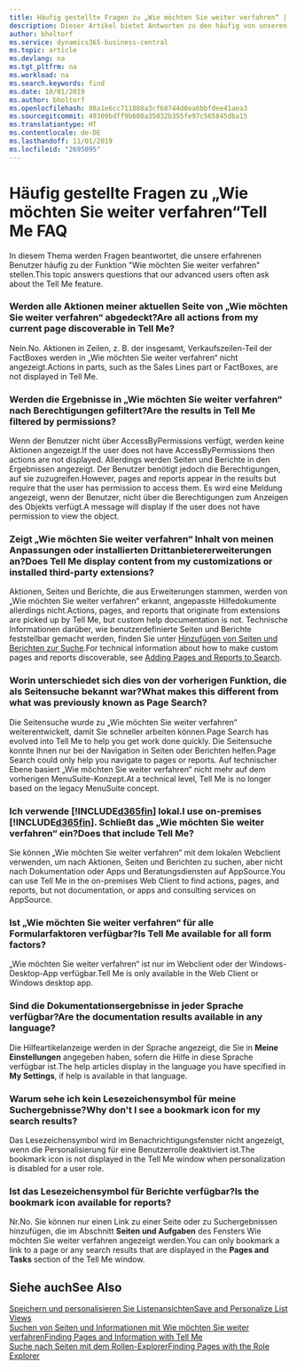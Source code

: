 ```yaml
---
title: Häufig gestellte Fragen zu „Wie möchten Sie weiter verfahren“ | Microsoft Docs
description: Dieser Artikel bietet Antworten zu den häufig von unseren Partner und Debitoren über „Wie möchten Sie weiter verfahren“ gestellten Fragen.
author: bholtorf
ms.service: dynamics365-business-central
ms.topic: article
ms.devlang: na
ms.tgt_pltfrm: na
ms.workload: na
ms.search.keywords: find
ms.date: 10/01/2019
ms.author: bholtorf
ms.openlocfilehash: 88a1e6cc711888a3cf68744d0ea6bbfdee41aea3
ms.sourcegitcommit: 49309bdff9b680a35032b355fe97c565845dba15
ms.translationtype: HT
ms.contentlocale: de-DE
ms.lasthandoff: 11/01/2019
ms.locfileid: "2695095"
---
```

# <a name="tell-me-faq"></a><span data-ttu-id="5daea-103">Häufig gestellte Fragen zu „Wie möchten Sie weiter verfahren“</span><span class="sxs-lookup"><span data-stu-id="5daea-103">Tell Me FAQ</span></span>
<span data-ttu-id="5daea-104">In diesem Thema werden Fragen beantwortet, die unsere erfahrenen Benutzer häufig zu der Funktion "Wie möchten Sie weiter verfahren" stellen.</span><span class="sxs-lookup"><span data-stu-id="5daea-104">This topic answers questions that our advanced users often ask about the Tell Me feature.</span></span>

### <a name="are-all-actions-from-my-current-page-discoverable-in-tell-me"></a><span data-ttu-id="5daea-105">Werden alle Aktionen meiner aktuellen Seite von „Wie möchten Sie weiter verfahren“ abgedeckt?</span><span class="sxs-lookup"><span data-stu-id="5daea-105">Are all actions from my current page discoverable in Tell Me?</span></span>
<span data-ttu-id="5daea-106">Nein.</span><span class="sxs-lookup"><span data-stu-id="5daea-106">No.</span></span> <span data-ttu-id="5daea-107">Aktionen in Zeilen, z. B. der insgesamt, Verkaufszeilen-Teil der FactBoxes werden in „Wie möchten Sie weiter verfahren“ nicht angezeigt.</span><span class="sxs-lookup"><span data-stu-id="5daea-107">Actions in parts, such as the Sales Lines part or FactBoxes, are not displayed in Tell Me.</span></span>

### <a name="are-the-results-in-tell-me-filtered-by-permissions"></a><span data-ttu-id="5daea-108">Werden die Ergebnisse in „Wie möchten Sie weiter verfahren“ nach Berechtigungen gefiltert?</span><span class="sxs-lookup"><span data-stu-id="5daea-108">Are the results in Tell Me filtered by permissions?</span></span>
<span data-ttu-id="5daea-109">Wenn der Benutzer nicht über AccessByPermissions verfügt, werden keine Aktionen angezeigt.</span><span class="sxs-lookup"><span data-stu-id="5daea-109">If the user does not have AccessByPermissions then actions are not displayed.</span></span> <span data-ttu-id="5daea-110">Allerdings werden Seiten und Berichte in den Ergebnissen angezeigt. Der Benutzer benötigt jedoch die Berechtigungen, auf sie zuzugreifen.</span><span class="sxs-lookup"><span data-stu-id="5daea-110">However, pages and reports appear in the results but require that the user has permission to access them.</span></span> <span data-ttu-id="5daea-111">Es wird eine Meldung angezeigt, wenn der Benutzer, nicht über die Berechtigungen zum Anzeigen des Objekts verfügt.</span><span class="sxs-lookup"><span data-stu-id="5daea-111">A message will display if the user does not have permission to view the object.</span></span>

### <a name="does-tell-me-display-content-from-my-customizations-or-installed-third-party-extensions"></a><span data-ttu-id="5daea-112">Zeigt „Wie möchten Sie weiter verfahren“ Inhalt von meinen Anpassungen oder installierten Drittanbietererweiterungen an?</span><span class="sxs-lookup"><span data-stu-id="5daea-112">Does Tell Me display content from my customizations or installed third-party extensions?</span></span>
<span data-ttu-id="5daea-113">Aktionen, Seiten und Berichte, die aus Erweiterungen stammen, werden von „Wie möchten Sie weiter verfahren“ erkannt, angepasste Hilfedokumente allerdings nicht.</span><span class="sxs-lookup"><span data-stu-id="5daea-113">Actions, pages, and reports that originate from extensions are picked up by Tell Me, but custom help documentation is not.</span></span> <span data-ttu-id="5daea-114">Technische Informationen darüber, wie benutzerdefinierte Seiten und Berichte feststellbar gemacht werden, finden Sie unter [Hinzufügen von Seiten und Berichten zur Suche](/dynamics365/business-central/dev-itpro/developer/devenv-al-menusuite-functionality).</span><span class="sxs-lookup"><span data-stu-id="5daea-114">For technical information about how to make custom pages and reports discoverable, see [Adding Pages and Reports to Search](/dynamics365/business-central/dev-itpro/developer/devenv-al-menusuite-functionality).</span></span>

### <a name="what-makes-this-different-from-what-was-previously-known-as-page-search"></a><span data-ttu-id="5daea-115">Worin unterschiedet sich dies von der vorherigen Funktion, die als Seitensuche bekannt war?</span><span class="sxs-lookup"><span data-stu-id="5daea-115">What makes this different from what was previously known as Page Search?</span></span>
<span data-ttu-id="5daea-116">Die Seitensuche wurde zu „Wie möchten Sie weiter verfahren“ weiterentwickelt, damit Sie schneller arbeiten können.</span><span class="sxs-lookup"><span data-stu-id="5daea-116">Page Search has evolved into Tell Me to help you get work done quickly.</span></span> <span data-ttu-id="5daea-117">Die Seitensuche konnte Ihnen nur bei der Navigation in Seiten oder Berichten helfen.</span><span class="sxs-lookup"><span data-stu-id="5daea-117">Page Search could only help you navigate to pages or reports.</span></span> <span data-ttu-id="5daea-118">Auf technischer Ebene basiert „Wie möchten Sie weiter verfahren“ nicht mehr auf dem vorherigen MenuSuite-Konzept.</span><span class="sxs-lookup"><span data-stu-id="5daea-118">At a technical level, Tell Me is no longer based on the legacy MenuSuite concept.</span></span>

### <a name="i-use-on-premises-included365finincludesd365fin_mdmd-does-that-include-tell-me"></a><span data-ttu-id="5daea-119">Ich verwende [!INCLUDE[d365fin](includes/d365fin_md.md)] lokal.</span><span class="sxs-lookup"><span data-stu-id="5daea-119">I use on-premises [!INCLUDE[d365fin](includes/d365fin_md.md)].</span></span> <span data-ttu-id="5daea-120">Schließt das „Wie möchten Sie weiter verfahren“ ein?</span><span class="sxs-lookup"><span data-stu-id="5daea-120">Does that include Tell Me?</span></span>
<span data-ttu-id="5daea-121">Sie können „Wie möchten Sie weiter verfahren“ mit dem lokalen Webclient verwenden, um nach Aktionen, Seiten und Berichten zu suchen, aber nicht nach Dokumentation oder Apps und Beratungsdiensten auf AppSource.</span><span class="sxs-lookup"><span data-stu-id="5daea-121">You can use Tell Me in the on-premises Web Client to find actions, pages, and reports, but not documentation, or apps and consulting services on AppSource.</span></span>

### <a name="is-tell-me-available-for-all-form-factors"></a><span data-ttu-id="5daea-122">Ist „Wie möchten Sie weiter verfahren“ für alle Formularfaktoren verfügbar?</span><span class="sxs-lookup"><span data-stu-id="5daea-122">Is Tell Me available for all form factors?</span></span>
<span data-ttu-id="5daea-123">„Wie möchten Sie weiter verfahren“ ist nur im Webclient oder der Windows-Desktop-App verfügbar.</span><span class="sxs-lookup"><span data-stu-id="5daea-123">Tell Me is only available in the Web Client or Windows desktop app.</span></span>

### <a name="are-the-documentation-results-available-in-any-language"></a><span data-ttu-id="5daea-124">Sind die Dokumentationsergebnisse in jeder Sprache verfügbar?</span><span class="sxs-lookup"><span data-stu-id="5daea-124">Are the documentation results available in any language?</span></span>
<span data-ttu-id="5daea-125">Die Hilfeartikelanzeige werden in der Sprache angezeigt, die Sie in **Meine Einstellungen** angegeben haben, sofern die Hilfe in diese Sprache verfügbar ist.</span><span class="sxs-lookup"><span data-stu-id="5daea-125">The help articles display in the language you have specified in **My Settings**, if help is available in that language.</span></span>

### <a name="why-dont-i-see-a-bookmark-icon-for-my-search-results"></a><span data-ttu-id="5daea-126">Warum sehe ich kein Lesezeichensymbol für meine Suchergebnisse?</span><span class="sxs-lookup"><span data-stu-id="5daea-126">Why don't I see a bookmark icon for my search results?</span></span>
<span data-ttu-id="5daea-127">Das Lesezeichensymbol wird im Benachrichtigungsfenster nicht angezeigt, wenn die Personalisierung für eine Benutzerrolle deaktiviert ist.</span><span class="sxs-lookup"><span data-stu-id="5daea-127">The bookmark icon is not displayed in the Tell Me window when personalization is disabled for a user role.</span></span>

### <a name="is-the-bookmark-icon-available-for-reports"></a><span data-ttu-id="5daea-128">Ist das Lesezeichensymbol für Berichte verfügbar?</span><span class="sxs-lookup"><span data-stu-id="5daea-128">Is the bookmark icon available for reports?</span></span>
<span data-ttu-id="5daea-129">Nr.</span><span class="sxs-lookup"><span data-stu-id="5daea-129">No.</span></span> <span data-ttu-id="5daea-130">Sie können nur einen Link zu einer Seite oder zu Suchergebnissen hinzufügen, die im Abschnitt **Seiten und Aufgaben** des Fensters Wie möchten Sie weiter verfahren angezeigt werden.</span><span class="sxs-lookup"><span data-stu-id="5daea-130">You can only bookmark a link to a page or any search results that are displayed in the **Pages and Tasks** section of the Tell Me window.</span></span>


## <a name="see-also"></a><span data-ttu-id="5daea-131">Siehe auch</span><span class="sxs-lookup"><span data-stu-id="5daea-131">See Also</span></span>  
[<span data-ttu-id="5daea-132">Speichern und personalisieren Sie Listenansichten</span><span class="sxs-lookup"><span data-stu-id="5daea-132">Save and Personalize List Views</span></span>](ui-views.md)  
[<span data-ttu-id="5daea-133">Suchen von Seiten und Informationen mit Wie möchten Sie weiter verfahren</span><span class="sxs-lookup"><span data-stu-id="5daea-133">Finding Pages and Information with Tell Me</span></span>](ui-search.md)  
[<span data-ttu-id="5daea-134">Suche nach Seiten mit dem Rollen-Explorer</span><span class="sxs-lookup"><span data-stu-id="5daea-134">Finding Pages with the Role Explorer</span></span>](ui-role-explorer.md)

